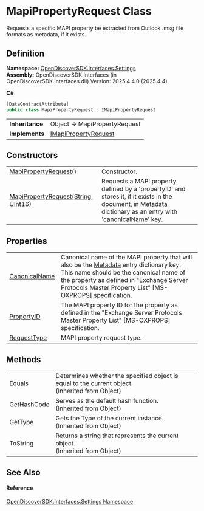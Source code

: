 # MapiPropertyRequest Class


Requests a specific MAPI property be extracted from Outlook .msg file formats as metadata, if it exists.



## Definition
**Namespace:** <a href="a1516a26-c3bc-5b32-80d1-92d32506d831">OpenDiscoverSDK.Interfaces.Settings</a>  
**Assembly:** OpenDiscoverSDK.Interfaces (in OpenDiscoverSDK.Interfaces.dll) Version: 2025.4.4.0 (2025.4.4)

**C#**
``` C#
[DataContractAttribute]
public class MapiPropertyRequest : IMapiPropertyRequest
```

<table><tr><td><strong>Inheritance</strong></td><td>Object  →  MapiPropertyRequest</td></tr>
<tr><td><strong>Implements</strong></td><td><a href="dcf42947-4236-4ac8-3e63-1b334778cbac">IMapiPropertyRequest</a></td></tr>
</table>



## Constructors
<table>
<tr>
<td><a href="d90f3bec-261c-f8a8-d6de-7a35411a9736">MapiPropertyRequest()</a></td>
<td>Constructor.</td></tr>
<tr>
<td><a href="02236f23-1428-e1ac-986a-665ece7b0c75">MapiPropertyRequest(String, UInt16)</a></td>
<td>Requests a MAPI property defined by a 'propertyID' and stores it, if it exists in the document, in <a href="f6759da6-46fa-d113-da7f-5575ec427ada">Metadata</a> dictionary as an entry with 'canonicalName' key.</td></tr>
</table>

## Properties
<table>
<tr>
<td><a href="a244898c-9013-1e10-a63c-3a3cb30693e0">CanonicalName</a></td>
<td>Canonical name of the MAPI property that will also be the <a href="f6759da6-46fa-d113-da7f-5575ec427ada">Metadata</a> entry dictionary key. This name should be the canonical name of the property as defined in "Exchange Server Protocols Master Property List" [MS-OXPROPS] specification.</td></tr>
<tr>
<td><a href="9df347d6-ec80-7aec-1ec0-79aca46c96d9">PropertyID</a></td>
<td>The MAPI property ID for the property as defined in the "Exchange Server Protocols Master Property List" [MS-OXPROPS] specification.</td></tr>
<tr>
<td><a href="2e9f8d69-be4f-8d67-3faf-95e02ac67284">RequestType</a></td>
<td>MAPI property request type.</td></tr>
</table>

## Methods
<table>
<tr>
<td>Equals</td>
<td>Determines whether the specified object is equal to the current object.<br />(Inherited from Object)</td></tr>
<tr>
<td>GetHashCode</td>
<td>Serves as the default hash function.<br />(Inherited from Object)</td></tr>
<tr>
<td>GetType</td>
<td>Gets the Type of the current instance.<br />(Inherited from Object)</td></tr>
<tr>
<td>ToString</td>
<td>Returns a string that represents the current object.<br />(Inherited from Object)</td></tr>
</table>

## See Also


#### Reference
<a href="a1516a26-c3bc-5b32-80d1-92d32506d831">OpenDiscoverSDK.Interfaces.Settings Namespace</a>  
